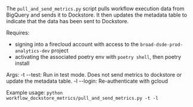The `pull_and_send_metrics.py` script pulls workflow execution data from BigQuery and sends it to Dockstore.
It then updates the metadata table to indicate that the data has been sent to Dockstore.

Requires:
- signing into a firecloud account with access to the `broad-dsde-prod-analytics-dev` project
- activating the associated poetry env with `poetry shell`, then poetry install

Args:
-t --test: Run in test mode. Does not send metrics to dockstore or update the metadata table.
-l --login: Re-authenticate with gcloud

Example usage:
`python workflow_dockstore_metrics/pull_and_send_metrics.py -t -l`